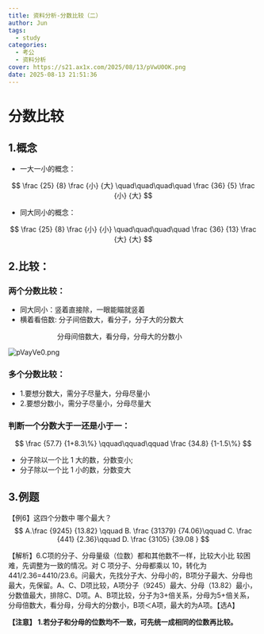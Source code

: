 ```yaml
---
title: 资料分析-分数比较（二）
author: Jun
tags:
  - study
categories:
  - 考公
  - 资料分析
cover: https://s21.ax1x.com/2025/08/13/pVwU0OK.png
date: 2025-08-13 21:51:36
---
```

# 分数比较

## 1.概念

* 一大一小的概念：

$$
\frac {25} {8} \frac {小} {大}   \quad\quad\quad\quad     \frac {36} {5} \frac {小} {大}
$$

* 同大同小的概念：

$$
\frac {25} {8} \frac {小} {小}   \quad\quad\quad\quad     \frac {36} {13} \frac {大} {大}
$$

## 2.比较：

### 两个分数比较：

* 同大同小：竖着直接除，一眼能瞄就竖着
* 横着看倍数: 分子间倍数大，看分子，分子大的分数大

&nbsp;&nbsp;&nbsp;&nbsp;&nbsp;&nbsp;&nbsp;&nbsp;&nbsp;&nbsp;&nbsp;&nbsp;&nbsp;&nbsp;&nbsp;&nbsp;&nbsp;&nbsp;&nbsp;&nbsp;&nbsp;   &nbsp;          分母间倍数大，看分母，分母大的分数小

![pVayVe0.png](https://s21.ax1x.com/2025/08/08/pVayVe0.png)

### 多个分数比较：

* 1.要想分数大，需分子尽量大，分母尽量小
* 2.要想分数小，需分子尽量小，分母尽量大

### 判断一个分数大于一还是小于一：

$$
\frac {57.7} {1+8.3\%} \qquad\qquad\qquad   \frac {34.8} {1-1.5\%}
$$

* 分子除以一个比 1 大的数，分数变小;
* 分子除以一个比 1 小的数，分数变大

## 3.例题



【例6】这四个分数中 哪个最大？ 
$$
A.\frac {9245} {13.82} \qquad  B. \frac {31379} {74.06}\qquad C. \frac {441} {2.36}\qquad D. \frac {3105} {39.08 }
$$


【解析】6.C项的分子、分母量级（位数）都和其他数不一样，比较大小比 较困难，先调整为一致的情况。对 C 项分子、分母都乘以 10，转化为 441/2.36=4410/23.6。问最大，先找分子大、分母小的，B项分子最大、分母也 最大，先保留。A、C、D项比较，A项分子（9245）最大、分母（13.82）最小， 分数值最大，排除C、D项。A、B项比较，分子为3+倍关系，分母为5+倍关系， 分母倍数大，看分母，分母大的分数小，B项＜A项，最大的为A项。【选A】

**【注意】  1.若分子和分母的位数均不一致，可先统一成相同的位数再比较。** 
